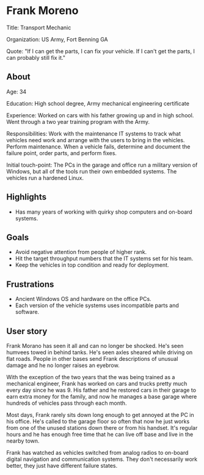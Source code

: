 
# Frank Moreno

Title: Transport Mechanic

Organization: US Army, Fort Benning GA

Quote: "If I can get the parts, I can fix your vehicle. If I can't get the parts, I can probably still fix it."

## About

Age: 34

Education: High school degree, Army mechanical engineering certificate

Experience: Worked on cars with his father growing up and in high school. Went through a two year training program with the Army.

Responsibilities: Work with the maintenance IT systems to track what vehicles need work and arrange with the users to bring in the vehicles. Perform maintenance. When a vehicle fails, determine and document the failure point, order parts, and perform fixes.

Initial touch-point: The PCs in the garage and office run a military version of Windows, but all of the tools run their own embedded systems. The vehicles run a hardened Linux.

## Highlights

- Has many years of working with quirky shop computers and on-board systems.

## Goals

- Avoid negative attention from people of higher rank.
- Hit the target throughput numbers that the IT systems set for his team.
- Keep the vehicles in top condition and ready for deployment.

## Frustrations

- Ancient Windows OS and hardware on the office PCs.
- Each version of the vehicle systems uses incompatible parts and software.

## User story

Frank Morano has seen it all and can no longer be shocked. He's seen humvees towed in behind tanks. He's seen axles sheared while driving on flat roads. People in other bases send Frank descriptions of unusual damage and he no longer raises an eyebrow.

With the exception of the two years that the was being trained as a mechanical engineer, Frank has worked on cars and trucks pretty much every day since he was 9. His father and he restored cars in their garage to earn extra money for the family, and now he manages a base garage where hundreds of vehicles pass through each month.

Most days, Frank rarely sits down long enough to get annoyed at the PC in his office. He's called to the garage floor so often that now he just works from one of the unused stations down there or from his handset. It's regular hours and he has enough free time that he can live off base and live in the nearby town.

Frank has watched as vehicles switched from analog radios to on-board digital navigation and communication systems. They don't necessarily work better, they just have different failure states.